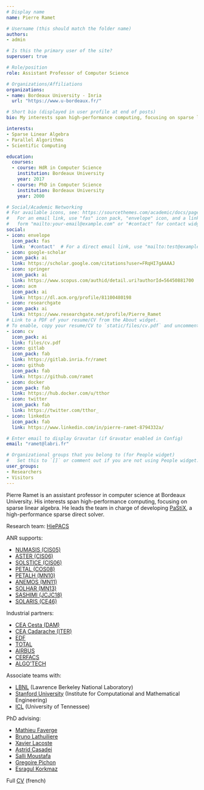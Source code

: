 ```yaml
---
# Display name
name: Pierre Ramet

# Username (this should match the folder name)
authors:
- admin

# Is this the primary user of the site?
superuser: true

# Role/position
role: Assistant Professor of Computer Science

# Organizations/Affiliations
organizations:
- name: Bordeaux University - Inria
  url: "https://www.u-bordeaux.fr/"

# Short bio (displayed in user profile at end of posts)
bio: My interests span high-performance computing, focusing on sparse linear algebra. I am the developer of [PaStiX](https://gitlab.inria.fr/solverstack/pastix), a high-performance sparse direct solver.

interests:
- Sparse Linear Algebra
- Parallel Algorithms
- Scientific Computing

education:
  courses:
  - course: HdR in Computer Science
    institution: Bordeaux University
    year: 2017
  - course: PhD in Computer Science
    institution: Bordeaux University
    year: 2000

# Social/Academic Networking
# For available icons, see: https://sourcethemes.com/academic/docs/page-builder/#icons
#   For an email link, use "fas" icon pack, "envelope" icon, and a link in the
#   form "mailto:your-email@example.com" or "#contact" for contact widget.
social:
- icon: envelope
  icon_pack: fas
  link: '#contact'  # For a direct email link, use "mailto:test@example.org".
- icon: google-scholar
  icon_pack: ai
  link: https://scholar.google.com/citations?user=FRqHI7gAAAAJ
- icon: springer
  icon_pack: ai
  link: https://www.scopus.com/authid/detail.uri?authorId=56450881700
- icon: acm
  icon_pack: ai
  link: https://dl.acm.org/profile/81100480198
- icon: researchgate
  icon_pack: ai
  link: https://www.researchgate.net/profile/Pierre_Ramet
# Link to a PDF of your resume/CV from the About widget.
# To enable, copy your resume/CV to `static/files/cv.pdf` and uncomment the lines below.
- icon: cv
  icon_pack: ai
  link: files/cv.pdf
- icon: gitlab
  icon_pack: fab
  link: https://gitlab.inria.fr/ramet
- icon: github
  icon_pack: fab
  link: https://github.com/ramet
- icon: docker
  icon_pack: fab
  link: https://hub.docker.com/u/tthor
- icon: twitter
  icon_pack: fab
  link: https://twitter.com/tthor_
- icon: linkedin
  icon_pack: fab
  link: https://www.linkedin.com/in/pierre-ramet-8794332a/

# Enter email to display Gravatar (if Gravatar enabled in Config)
email: "ramet@labri.fr"

# Organizational groups that you belong to (for People widget)
#   Set this to `[]` or comment out if you are not using People widget.
user_groups:
- Researchers
- Visitors
---
```


Pierre Ramet is an assistant professor in computer science at Bordeaux University. His interests span high-performance computing, focusing on sparse linear algebra.
He leads the team in charge of developing [PaStiX](https://gitlab.inria.fr/solverstack/pastix), a high-performance sparse direct solver.

Research team: [HiePACS](http://team.inria.fr/hiepacs)

ANR supports:
- [NUMASIS (CIS05)](http://numasis.gforge.inria.fr)
- [ASTER (CIS06)](http://aster.gforge.inria.fr)
- [SOLSTICE (CIS06)](http://solstice.gforge.inria.fr)
- [PETAL (COS08)](http://petal.saclay.inria.fr)
- [PETALH (MN10)](http://petal.saclay.inria.fr)
- [ANEMOS (MN11)](http://aster.gforge.inria.fr")
- [SOLHAR (MN13)](http://solhar.gforge.inria.fr)
- [SASHIMI (JCJC18)](http://solhar.gforge.inria.fr)
- [SOLARIS (CE46)](https://www.irit.fr/solharis/)

Industrial partners:
- [CEA Cesta (DAM)](http://www.cea.fr/Pages/le-cea/les-centres-cea/cesta.aspx)
- [CEA Cadarache (ITER)](http://irfm.cea.fr/)
- [EDF](https://www.edf.fr/groupe-edf/qui-sommes-nous/activites/recherche-et-developpement)
- [TOTAL](https://www.total.com/)
- [AIRBUS](http://www.airbus.com/)
- [CERFACS](https://cerfacs.fr/)
- [ALGO'TECH](http://www.algotech-informatique.com/)

Associate teams with:
- [LBNL](http://crd.lbl.gov) (Lawrence Berkeley National Laboratory)
- [Stanford University](https://icme.stanford.edu/") (Institute for Computational and Mathematical Engineering)
- [ICL](http://icl.cs.utk.edu/) (University of Tennessee)

PhD advising:
- [Mathieu Faverge](bib/Author/FAVERGE-M.html)
- [Bruno Lathuiliere](bib/Author/LATHUILIERE-B.html)
- [Xavier Lacoste](bib/Author/LACOSTE-X.html)
- [Astrid Casadei](bib/Author/CASADEI-A.html)
- [Salli Moustafa](bib/Author/MOUSTAFA-S.html)
- [Gregoire Pichon](bib/Author/PICHON-G.html)
- [Esragul Korkmaz](bib/Author/KORKMAZ-E.html)

Full [CV](files/cv-fr.pdf) (french)

